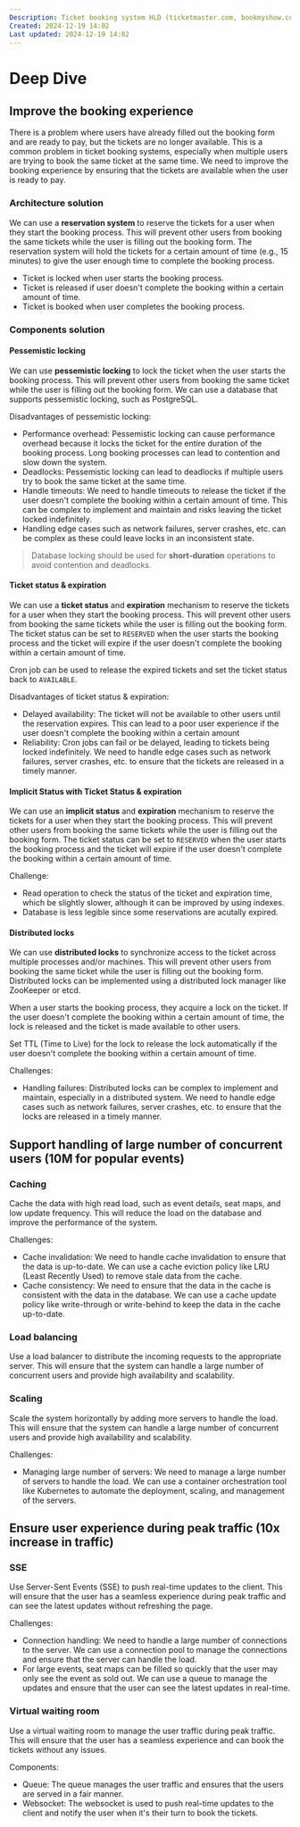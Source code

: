 ```yaml
---
Description: Ticket booking system HLD (ticketmaster.com, bookmyshow.com, ticketbox, etc.)
Created: 2024-12-19 14:02
Last updated: 2024-12-19 14:02
---
```


# Deep Dive

## Improve the booking experience

There is a problem where users have already filled out the booking form and are ready to pay, but the tickets are no longer available. This is a common problem in ticket booking systems, especially when multiple users are trying to book the same ticket at the same time. We need to improve the booking experience by ensuring that the tickets are available when the user is ready to pay.

### Architecture solution

We can use a **reservation system** to reserve the tickets for a user when they start the booking process. This will prevent other users from booking the same tickets while the user is filling out the booking form. The reservation system will hold the tickets for a certain amount of time (e.g., 15 minutes) to give the user enough time to complete the booking process.

- Ticket is locked when user starts the booking process.
- Ticket is released if user doesn't complete the booking within a certain amount of time.
- Ticket is booked when user completes the booking process.

### Components solution

#### Pessemistic locking

We can use **pessemistic locking** to lock the ticket when the user starts the booking process. This will prevent other users from booking the same ticket while the user is filling out the booking form. We can use a database that supports pessemistic locking, such as PostgreSQL.

Disadvantages of pessemistic locking:

- Performance overhead: Pessemistic locking can cause performance overhead because it locks the ticket for the entire duration of the booking process. Long booking processes can lead to contention and slow down the system.
- Deadlocks: Pessemistic locking can lead to deadlocks if multiple users try to book the same ticket at the same time.
- Handle timeouts: We need to handle timeouts to release the ticket if the user doesn't complete the booking within a certain amount of time. This can be complex to implement and maintain and risks leaving the ticket locked indefinitely.
- Handling edge cases such as network failures, server crashes, etc. can be complex as these could leave locks in an inconsistent state.

> Database locking should be used for **short-duration** operations to avoid contention and deadlocks.

#### Ticket status & expiration

We can use a **ticket status** and **expiration** mechanism to reserve the tickets for a user when they start the booking process. This will prevent other users from booking the same tickets while the user is filling out the booking form. The ticket status can be set to `RESERVED` when the user starts the booking process and the ticket will expire if the user doesn't complete the booking within a certain amount of time.

Cron job can be used to release the expired tickets and set the ticket status back to `AVAILABLE`.

Disadvantages of ticket status & expiration:

- Delayed availability: The ticket will not be available to other users until the reservation expires. This can lead to a poor user experience if the user doesn't complete the booking within a certain amount
- Reliability: Cron jobs can fail or be delayed, leading to tickets being locked indefinitely. We need to handle edge cases such as network failures, server crashes, etc. to ensure that the tickets are released in a timely manner.

#### Implicit Status with Ticket Status & expiration

We can use an **implicit status** and **expiration** mechanism to reserve the tickets for a user when they start the booking process. This will prevent other users from booking the same tickets while the user is filling out the booking form. The ticket status can be set to `RESERVED` when the user starts the booking process and the ticket will expire if the user doesn't complete the booking within a certain amount of time.

Challenge:

- Read operation to check the status of the ticket and expiration time, which be slightly slower, although it can be improved by using indexes.
- Database is less legible since some reservations are acutally expired.

#### Distributed locks

We can use **distributed locks** to synchronize access to the ticket across multiple processes and/or machines. This will prevent other users from booking the same ticket while the user is filling out the booking form. Distributed locks can be implemented using a distributed lock manager like ZooKeeper or etcd.

When a user starts the booking process, they acquire a lock on the ticket. If the user doesn't complete the booking within a certain amount of time, the lock is released and the ticket is made available to other users.

Set TTL (Time to Live) for the lock to release the lock automatically if the user doesn't complete the booking within a certain amount of time.

Challenges:

- Handling failures: Distributed locks can be complex to implement and maintain, especially in a distributed system. We need to handle edge cases such as network failures, server crashes, etc. to ensure that the locks are released in a timely manner.

## Support handling of large number of concurrent users (10M for popular events)

### Caching

Cache the data with high read load, such as event details, seat maps, and low update frequency. This will reduce the load on the database and improve the performance of the system.

Challenges:

- Cache invalidation: We need to handle cache invalidation to ensure that the data is up-to-date. We can use a cache eviction policy like LRU (Least Recently Used) to remove stale data from the cache.
- Cache consistency: We need to ensure that the data in the cache is consistent with the data in the database. We can use a cache update policy like write-through or write-behind to keep the data in the cache up-to-date.

### Load balancing

Use a load balancer to distribute the incoming requests to the appropriate server. This will ensure that the system can handle a large number of concurrent users and provide high availability and scalability.

### Scaling

Scale the system horizontally by adding more servers to handle the load. This will ensure that the system can handle a large number of concurrent users and provide high availability and scalability.

Challenges:

- Managing large number of servers: We need to manage a large number of servers to handle the load. We can use a container orchestration tool like Kubernetes to automate the deployment, scaling, and management of the servers.

## Ensure user experience during peak traffic (10x increase in traffic)

### SSE

Use Server-Sent Events (SSE) to push real-time updates to the client. This will ensure that the user has a seamless experience during peak traffic and can see the latest updates without refreshing the page.

Challenges:

- Connection handling: We need to handle a large number of connections to the server. We can use a connection pool to manage the connections and ensure that the server can handle the load.
- For large events, seat maps can be filled so quickly that the user may only see the event as sold out. We can use a queue to manage the updates and ensure that the user can see the latest updates in real-time.

### Virtual waiting room

Use a virtual waiting room to manage the user traffic during peak traffic. This will ensure that the user has a seamless experience and can book the tickets without any issues.

Components:

- Queue: The queue manages the user traffic and ensures that the users are served in a fair manner.
- Websocket: The websocket is used to push real-time updates to the client and notify the user when it's their turn to book the tickets.

